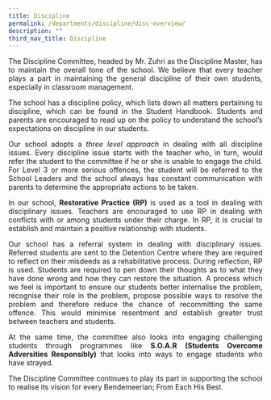 ```yaml
---
title: Discipline
permalink: /departments/discipline/disc-overview/
description: ""
third_nav_title: Discipline
---
```

<p style="text-align:justify">The Discipline Committee, headed by Mr. Zuhri as the Discipline Master, has to maintain the overall tone of the school. We believe that every teacher plays a part in maintaining the general discipline of their own students, especially in classroom management.</p>

<p style="text-align:justify">The school has a discipline policy, which lists down all matters pertaining to discipline, which can be found in the Student Handbook. Students and parents are encouraged to read up on the policy to understand the school’s expectations on discipline in our students.</p>

<p style="text-align:justify">Our school adopts a <i>three level approach</i> in dealing with all discipline issues. Every discipline issue starts with the teacher who, in turn, would refer the student to the committee if he or she is unable to engage the child. For Level 3 or more serious offences, the student will be referred to the School Leaders and the school always has constant communication with parents to determine the appropriate actions to be taken.</p>

<p style="text-align:justify">In our school, <b>Restorative Practice (RP)</b> is used as a tool in dealing with disciplinary issues. Teachers are encouraged to use RP in dealing with conflicts with or among students under their charge. In RP, it is crucial to establish and maintain a positive relationship with students.</p>

<p style="text-align:justify">Our school has a referral system in dealing with disciplinary issues. Referred students are sent to the Detention Centre where they are required to reflect on their misdeeds as a rehabilitative process. During reflection, RP is used. Students are required to pen down their thoughts as to what they have done wrong and how they can restore the situation. A process which we feel is important to ensure our students better internalise the problem, recognise their role in the problem, propose possible ways to resolve the problem and therefore reduce the chance of recommitting the same offence. This would minimise resentment and establish greater trust between teachers and students.</p>

<p style="text-align:justify">At the same time, the committee also looks into engaging challenging students through programmes like <b>S.O.A.R (Students Overcome Adversities Responsibly)</b> that looks into ways to engage students who have strayed.</p>

<p style="text-align:justify">The Discipline Committee continues to play its part in supporting the school to realise its vision for every Bendemeerian; From Each His Best.</p>

